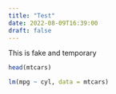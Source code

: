 ```yaml
---
title: "Test"
date: 2022-08-09T16:39:00
draft: false
---
```


This is fake and temporary
```r
head(mtcars)
```

```r
lm(mpg ~ cyl, data = mtcars)
```